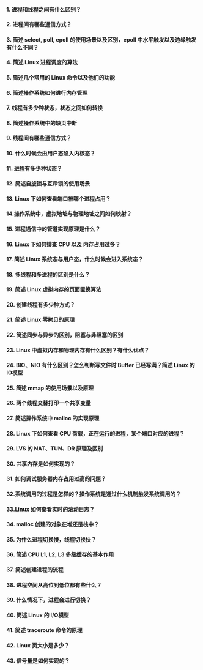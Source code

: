 #### 1. 进程和线程之间有什么区别？

#### 2. 进程间有哪些通信方式？

#### 3.  简述 select, poll, epoll 的使用场景以及区别，epoll 中水平触发以及边缘触发有什么不同？

#### 4.  简述 Linux 进程调度的算法

#### 5.  简述几个常用的 Linux 命令以及他们的功能

#### 6. 简述操作系统如何进行内存管理

#### 7.  线程有多少种状态，状态之间如何转换

#### 8. 简述操作系统中的缺页中断

#### 9. 线程间有哪些通信方式？

#### 10. 什么时候会由用户态陷入内核态？

#### 11.  进程有多少种状态？

#### 12. 简述自旋锁与互斥锁的使用场景

#### 13. Linux 下如何查看端口被哪个进程占用？

#### 14.操作系统中，虚拟地址与物理地址之间如何映射？

#### 15. 进程通信中的管道实现原理是什么？

#### 16. Linux 下如何排查 CPU 以及 内存占用过多？

#### 17. 简述 Linux 系统态与用户态，什么时候会进入系统态？

#### 18. 多线程和多进程的区别是什么？

#### 19. 简述 Linux 虚拟内存的页面置换算法

#### 20. 创建线程有多少种方式？

#### 21. 简述 Linux 零拷贝的原理

#### 22. 简述同步与异步的区别，阻塞与非阻塞的区别

#### 23. Linux 中虚拟内存和物理内存有什么区别？有什么优点？

#### 24. BIO、NIO 有什么区别？怎么判断写文件时 Buffer 已经写满？简述 Linux 的 IO模型

#### 25. 简述 mmap 的使用场景以及原理

#### 26. 两个线程交替打印一个共享变量

#### 27. 简述操作系统中 malloc 的实现原理

#### 28. Linux 下如何查看 CPU 荷载，正在运行的进程，某个端口对应的进程？

#### 29. LVS 的 NAT、TUN、DR 原理及区别

#### 30. 共享内存是如何实现的？

#### 31. 如何调试服务器内存占用过高的问题？

#### 32.系统调用的过程是怎样的？操作系统是通过什么机制触发系统调用的？

#### 33.Linux 如何查看实时的滚动日志？

#### 34. malloc 创建的对象在堆还是栈中？

#### 35. 为什么进程切换慢，线程切换快？

#### 36. 简述 CPU L1, L2, L3 多级缓存的基本作用

#### 37. 简述创建进程的流程

#### 38. 进程空间从高位到低位都有些什么？

#### 39. 什么情况下，进程会进行切换？

#### 40. 简述 Linux 的 I/O模型

#### 41. 简述 traceroute 命令的原理

#### 42. Linux 页大小是多少？
#### 43. 信号量是如何实现的？